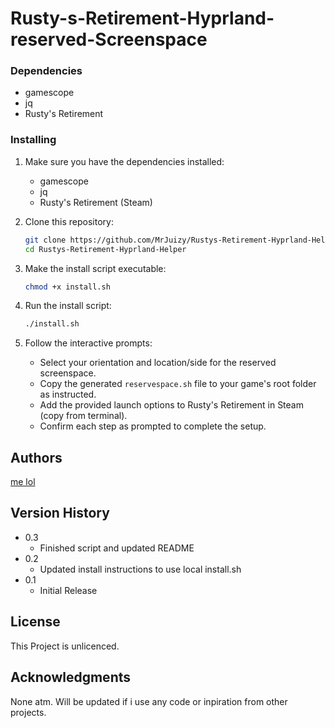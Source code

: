 # Rusty-s-Retirement-Hyprland-reserved-Screenspace

### Dependencies
- gamescope
- jq
- Rusty's Retirement
### Installing

1. Make sure you have the dependencies installed:
   - gamescope
   - jq
   - Rusty's Retirement (Steam)

2. Clone this repository:
   ```sh
   git clone https://github.com/MrJuizy/Rustys-Retirement-Hyprland-Helper
   cd Rustys-Retirement-Hyprland-Helper
   ```

3. Make the install script executable:
   ```sh
   chmod +x install.sh
   ```

4. Run the install script:
   ```sh
   ./install.sh
   ```

5. Follow the interactive prompts:
   - Select your orientation and location/side for the reserved screenspace.
   - Copy the generated `reservespace.sh` file to your game's root folder as instructed.
   - Add the provided launch options to Rusty's Retirement in Steam (copy from terminal).
   - Confirm each step as prompted to complete the setup.
## Authors
[me lol](https://github.com/MrJuizy/)
## Version History
* 0.3
    * Finished script and updated README
* 0.2
    * Updated install instructions to use local install.sh
* 0.1
    * Initial Release

## License
This Project is unlicenced.

## Acknowledgments
None atm. Will be updated if i use any code or inpiration from other projects.
